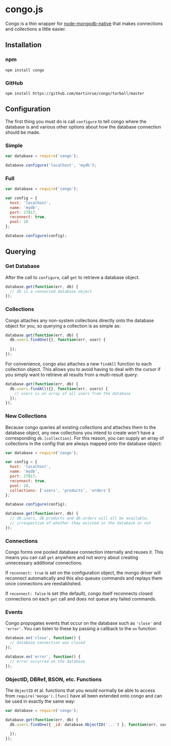 # congo.js

Congo is a thin wrapper for [node-mongodb-native](https://github.com/mongodb/node-mongodb-native) that makes connections and collections a little easier.

## Installation

### npm
```
npm install congo
```

### GitHub
```
npm install https://github.com/martinrue/congo/tarball/master
```

## Configuration

The first thing you must do is call `configure` to tell congo where the database is and various other options about how the database connection should be made.

### Simple

```javascript
var database = require('congo');

database.configure('localhost', 'mydb');
```

### Full

```javascript
var database = require('congo');

var config = {
  host: 'localhost',
  name: 'mydb',
  port: 27017,
  reconnect: true,
  pool: 10
};

database.configure(config);
```

## Querying

### Get Database

After the call to `configure`, call `get` to retrieve a database object.

```javascript
database.get(function(err, db) {
  // db is a connected database object
});
```

### Collections

Congo attaches any non-system collections directly onto the database object for you, so querying a collection is as simple as:

```javascript
database.get(function(err, db) {
  db.users.findOne({}, function(err, user) {
    
  });
});
```

For convenience, congo also attaches a new `findAll` function to each collection object. This allows you to avoid having to deal with the cursor if you simply want to retrieve all results from a multi-result query:

```javascript
database.get(function(err, db) {
  db.users.findAll({}, function(err, users) {
    // users is an array of all users from the database
  });
});
```

### New Collections

Because congo queries all existing collections and attaches them to the database object, any new collections you intend to create won't have a corresponding `db.[collection]`. For this reason, you can supply an array of collections in the config that are always mapped onto the database object:

```javascript
var database = require('congo');

var config = {
  host: 'localhost',
  name: 'mydb',
  port: 27017,
  reconnect: true,
  pool: 10,
  collections: ['users', 'products', 'orders']
};

database.configure(config);

database.get(function(err, db) {
  // db.users, db.products and db.orders will all be available, 
  // irrespective of whether they existed in the database or not
});
```

### Connections

Congo forms one pooled database connection internally and reuses it. This means you can call `get` anywhere and not worry about creating unnecessary additional connections.

If `reconnect: true` is set on the configuration object, the mongo driver will reconnect automatically and this also queues commands and replays them once connections are reestablished. 

If `reconnect: false` is set (the default), congo itself reconnects closed connections on each `get` call and does not queue any failed commands.

### Events

Congo propogates events that occur on the database such as `'close'` and `'error'`. You can listen to these by passing a callback to the `on` function:

```javascript
database.on('close', function() {
  // database connection was closed
});

database.on('error', function() {
  // error occurred on the database
});
```

### ObjectID, DBRef, BSON, etc. Functions

The `ObjectID` et al. functions that you would normally be able to access from `require('mongo').[func]` have all been extended onto congo and can be used in exactly the same way:

```javascript
var database = require('congo');

database.get(function(err, db) {
  db.users.findOne({ _id: database.ObjectID('...') }, function(err, user) {

  });
});
```

